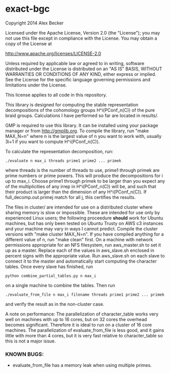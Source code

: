 exact-bgc
=========

Copyright 2014 Alex Becker

Licensed under the Apache License, Version 2.0 (the "License");
you may not use this file except in compliance with the License.
You may obtain a copy of the License at

http://www.apache.org/licenses/LICENSE-2.0

Unless required by applicable law or agreed to in writing, software
distributed under the License is distributed on an "AS IS" BASIS,
WITHOUT WARRANTIES OR CONDITIONS OF ANY KIND, either express or implied.
See the License for the specific language governing permissions and
limitations under the License.

This license applies to all code in this repository.

This library is designed for computing the stable representation decompositions of the cohomology groups
H^i(PConf_n(C)) of the pure braid groups. Calculations I have performed so far are located in results/.

GMP is required to use this library. It can be installed using your package manager or from http://gmplib.org.
To compile the library, run "make MAX_N=n" where n is the largest value of n you want to work with,
usually 3i+1 if you want to compute H^i(PConf_n(C)).

To calculate the representation decomposition, run:

	./evaluate n max_i threads prime1 prime2 ... primek

where threads is the number of threads to use, prime1 through primek are prime numbers or prime powers.
This will produce the decompositions for i up to max_i.
Choose prime1 through primek to be larger than you expect any of the multiplicities of any irrep in
H^i(PConf_n(C)) will be, and such that their product is larger than the dimension of any H^i(PConf_n(C)).
If full_decomp.out.primej match for all j, this certifies the results.

The files in cluster/ are intended for use on a distributed cluster where sharing memory is slow or
impossible. These are intended for use only by experienced Linux users; the following proceedure **should** work
for Ubuntu machines, but has only been tested on Ubuntu Trusty on AWS c3 instances and your machine may vary 
in ways I cannot predict. Compile the cluster versions with "make cluster MAX_N=n". 
If you have compiled anything for a different value of n, run "make clean" first. On a machine with 
network permissions appropriate for an NFS filesystem, run aws_master.sh to set it up as a master.
Replace each of the values in aws_slave.sh enclosed in percent signs with the appropriate value.
Run aws_slave.sh on each slave to connect it to the master and automatically start computing the character tables.
Once every slave has finished, run

	python combine_partial_tables.py n max_i

on a single machine to combine the tables. Then run

	./evaluate_from_file n max_i filename threads prime1 prime2 ... primek

and verify the result as in the non-cluster case.

A note on performance: The parallelization of character_table works very well on machines with up to 16 cores, 
but on 32 cores the overhead becomes significant. Therefore it is ideal to run on a cluster of 16 core machines. 
The parallelization of evaluate_from_file is less good, and it gains little with more than 4 cores, but it is 
very fast relative to character_table so this is not a major issue.

### KNOWN BUGS:

- evaluate_from_file has a memory leak when using multiple primes.
